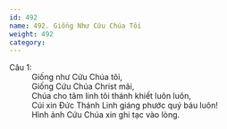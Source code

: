 ```yaml
---
id: 492
name: 492. Giống Như Cứu Chúa Tôi
weight: 492
category: 
---
```

<dl><dt>Câu 1:</dt><dd data-verse="1">Giống như Cứu Chúa tôi, <br/>Giống Cứu Chúa Christ mãi, <br/>Chúa cho tâm linh tôi thánh khiết luôn luôn, <br/>Cúi xin Đức Thánh Linh giáng phước quý báu luôn! <br/>Hình ảnh Cứu Chúa xin ghi tạc vào lòng. </dd></dl>
